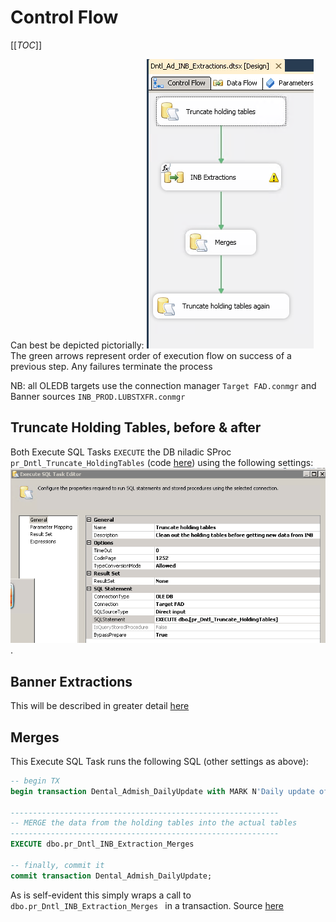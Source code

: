 # Control Flow

[[_TOC_]]

Can best be depicted pictorially:
 ![Control_Flow.png](/.attachments/Control_Flow-58d77829-9354-4d02-b523-37a460f9f0af.png)
The green arrows represent order of execution flow on success of a previous step. Any
failures terminate the process

NB: all OLEDB targets use the connection manager `Target FAD.conmgr` and Banner sources `INB_PROD.LUBSTXFR.conmgr`

## Truncate Holding Tables, before & after

Both Execute SQL Tasks `EXECUTE` the DB niladic SProc `pr_Dntl_Truncate_HoldingTables` (code [here](https://universityofleeds.visualstudio.com/FAD/FAD%20Team/_git/FAD-SSDT?path=%2FFAD%2Fdbo%2FStored%20Procedures%2Fpr_Dntl_Truncate_HoldingTables.sql&version=GBmaster)) using the following settings:
 ![Dentatl_admish_trunc_H_Table.PNG](/.attachments/Dentatl_admish_trunc_H_Table-648b7c5b-56a3-42a5-8806-2ad305fa1e42.PNG).

## Banner Extractions

This will be described in greater detail [here](/Intro/SSIS-Package/Logical-Data-Map)

## Merges

This Execute SQL Task runs the following SQL (other settings as above):
``` sql
-- begin TX
begin transaction Dental_Admish_DailyUpdate with MARK N'Daily update of Dental Admissions data';

------------------------------------------------------------
-- MERGE the data from the holding tables into the actual tables
------------------------------------------------------------
EXECUTE dbo.pr_Dntl_INB_Extraction_Merges

-- finally, commit it
commit transaction Dental_Admish_DailyUpdate;
```

As is self-evident this simply wraps a call to `dbo.pr_Dntl_INB_Extraction_Merges
` in a transaction. Source [here](https://universityofleeds.visualstudio.com/FAD/_wiki/wikis/FAD.wiki?wikiVersion=GBwikiMaster&pagePath=%2FIntro%2FData%20Dictionary%2FStored%20Procedures&anchor=pr_dntl_inb_extraction_merges)
